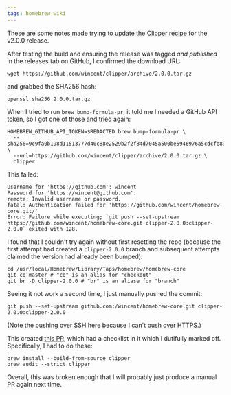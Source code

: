 ```yaml
---
tags: homebrew wiki
---
```


These are some notes made trying to update [the Clipper recipe](https://github.com/Homebrew/homebrew-core/blob/63966af9c41a16540cfedad660689ef0420cf3a4/Formula/clipper.rb) for the v2.0.0 release.

After testing the build and ensuring the release was tagged _and published_ in the releases tab on GitHub, I confirmed the download URL:

```shell
wget https://github.com/wincent/clipper/archive/2.0.0.tar.gz
```

and grabbed the SHA256 hash:

```shell
openssl sha256 2.0.0.tar.gz
```

When I tried to run `brew bump-formula-pr`, it told me I needed a GitHub API token, so I got one of those and tried again:

```shell
HOMEBREW_GITHUB_API_TOKEN=$REDACTED brew bump-formula-pr \
  --sha256=9c9fa0b198d11513777d40c88e2529b2f2f84d7045a500be5946976a5cdcfe83 \
  --url=https://github.com/wincent/clipper/archive/2.0.0.tar.gz \
  clipper
```

This failed:

```
Username for 'https://github.com': wincent
Password for 'https://wincent@github.com':
remote: Invalid username or password.
fatal: Authentication failed for 'https://github.com/wincent/homebrew-core.git/'
Error: Failure while executing; `git push --set-upstream https://github.com/wincent/homebrew-core.git clipper-2.0.0:clipper-2.0.0` exited with 128.
```

I found that I couldn't try again without first resetting the repo (because the first attempt had created a `clipper-2.0.0` branch and subsequent attempts claimed the version had already been bumped):

```shell
cd /usr/local/Homebrew/Library/Taps/homebrew/homebrew-core
git co master # "co" is an alias for "checkout"
git br -D clipper-2.0.0 # "br" is an aliase for "branch"
```

Seeing it not work a second time, I just manually pushed the commit:

```shell
git push --set-upstream github.com:/wincent/homebrew-core.git clipper-2.0.0:clipper-2.0.0
```

(Note the pushing over SSH here because I can't push over HTTPS.)

This created [this PR](https://github.com/Homebrew/homebrew-core/pull/32700), which had a checklist in it which I dutifully marked off. Specifically, I had to do these:

```shell
brew install --build-from-source clipper
brew audit --strict clipper
```

Overall, this was broken enough that I will probably just produce a manual PR again next time.
